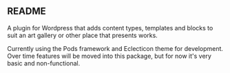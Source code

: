 ## README

A plugin for Wordpress that adds content types, templates and blocks to suit an art gallery or other place that presents works.

Currently using the Pods framework and Eclecticon theme for development. Over time features will be moved into this package, but for now it's very basic and non-functional.
